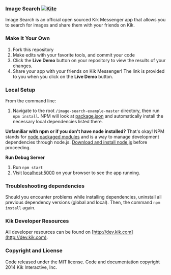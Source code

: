### Image Search [![Kite](https://usekite.com/live-demo-button.png)](https://usekite.com/deploy)

Image Search is an official open sourced Kik Messenger app that allows you to search for images and share them with your friends on Kik.

### Make It Your Own

  1. Fork this repository
  2. Make edits with your favorite tools, and commit your code
  3. Click the **Live Demo** button on your repository to view the results of your changes.
  4. Share your app with your friends on Kik Messenger! The link is provided to you when you click on the **Live Demo** button.  

### Local Setup

From the command line:

1. Navigate to the root `/image-search-example-master` directory, then run `npm install`. NPM will look at [package.json](https://github.com/twbs/bootstrap/blob/master/package.json) and automatically install the necessary local dependencies listed there.

**Unfamiliar with npm or if you don't have node installed?** That's okay! NPM stands for [node packaged modules](http://npmjs.org/) and is a way to manage development dependencies through node.js. [Download and install node.js](http://nodejs.org/download/) before proceeding.

**Run Debug Server**

1. Run `npm start`
2. Visit [localhost:5000](localhost:5000) on your browser to see the app running.

### Troubleshooting dependencies

Should you encounter problems while installing dependencies, uninstall all previous dependency versions (global and local). Then, the command `npm install` again.

### Kik Developer Resources

All developer resources can be found on [http://dev.kik.com](http://dev.kik.com).


### Copyright and License

Code released under the MIT license. Code and documentation copyright 2014 Kik Interactive, Inc.
